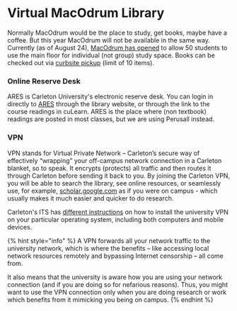 # Virtual MacOdrum Library

Normally MacOdrum would be the place to study, get books, maybe have a coffee. But this year MacOdrum will not be available in the same way. Currently \(as of August 24\), [MacOdrum has opened](https://library.carleton.ca/visit-building) to allow 50 students to use the main floor for individual \(not group\) study space. Books can be checked out via [curbsite pickup](https://library.carleton.ca/services/curbside-pick-and-mail-delivery-library-print-collection) \(limit of 10 items\).

### Online Reserve Desk

ARES is Carleton University's electronic reserve desk. You can login in directly to [ARES](https://reserves.library.carleton.ca/ares/) through the library website, or through the link to the course readings in cuLearn. ARES is the place where \(non textbook\) readings are posted in most classes, but we are using Perusall instead.

### VPN

VPN stands for Virtual Private Network – Carleton’s secure way of effectively “wrapping” your off-campus network connection in a Carleton blanket, so to speak. It encrypts \(protects\) all traffic and then routes it through Carleton before sending it back to you. By joining the Carleton VPN, you will be able to search the library, see online resources, or seamlessly use, for example, [scholar.google.com](https://scholar.google.com) as if you were on campus - which usually makes it much easier and quicker to do research.

Carleton's ITS has [different instructions](https://carleton.ca/its/help-centre/cat/vpn/) on how to install the university VPN on your particular operating system, including both computers and mobile devices. 

{% hint style="info" %}
A VPN forwards all your network traffic to the university network, which is where the benefits – like accessing local network resources remotely and bypassing Internet censorship – all come from. 

It also means that the university is aware how you are using your network connection \(and if you are doing so for nefarious reasons\). Thus, you might want to use the VPN connection only when you are doing research or work which benefits from it mimicking you being on campus. 
{% endhint %}

